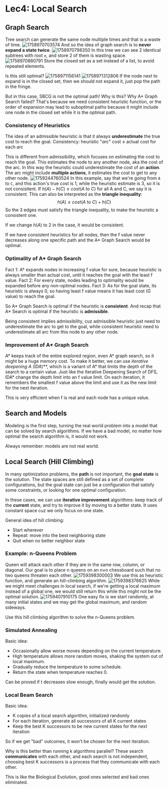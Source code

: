 # Lec4: Local Search
## Graph Search
Tree search can generate the same node multiple times and that is a waste of time.
![1758970703574](image/lec4/1758970703574.png)
And so the idea of graph search is to **never expand a state twice**.
![1758970798350](image/lec4/1758970798350.png)
In this tree we can see 2 identical subtrees with root `e`, and store 2 of them is wasting space.
![1758970880791](image/lec4/1758970880791.png)
Store the closed set as a set instead of a list, to avoid repeated elements.

Is this still optimal?
![1758971156141](image/lec4/1758971156141.png)
![1758971312806](image/lec4/1758971312806.png)
If the node next to expand is in the closed set, then we should not expand it, just pop the path in the fringe.

But in this case, SBCG is not the optimal path! Why is this? Why A* Graph Search failed?
That's because we need consistent heuristic function, or the order of expansion may lead to suboptimal paths because it might include one node in the closed set while it is the optimal path.

### Consistency of Heuristics
The idea of an admissible heuristic is that it always **underestimate** the true cost to reach the goal.
Consistency: heuristic "*arc*" cost $\leq$ actual cost for each arc

This is different from admissibility, which focuses on estimating the cost to reach the goal.
This estimates the node to any another node, aka the cost of the arc.
In this way the heuristic could underestimate the cost of an **action**.
The arc might include **multiple actions**, it estimates the cost to get to any other node.
![1759244760524](image/lec4/1759244760524.png)
In this example, say that we're going from `A` to `C`, and this action's true cost is 1, while the heuristic estimate is 3, so it is not consisitent.
If $h(A)-h(C)\leq cost(A \text{ to } C)$ for all A and C, we say it is consistent.
This can also be interpreted as the **triangle inequality**:
$$
h(A)\leq cost(A \text{ to } C)+h(C)
$$
So the 3 edges must satisfy the triangle inequality, to make the heuristic a consistent one.

If we change $h(A)$ to 2 in the case, it would be consistent.

If we have consistent heuristics for all nodes, then the f value never decreases along one specific path and the A* Graph Search would be optimal.

### Optimality of A* Graph Search
Fact 1: A* expands nodes in increasing f value for sure, because heuristic is always smaller than actual cost, until it reaches the goal with the least f value.
Fact 2: For every state, nodes leading to optimality would be expanded before any non-optimal nodes.
Fact 3: As for the goal state, its heuristic is always 0, so having least f value means it has least cost (G value) to reach the goal.

So A* Graph Search is optimal if the heuristic is **consistent**.
And recap that A* Search is optimal if the heuristic is **admissible**.

Being consistent implies admissibility, cuz admissible heuristic just need to underestimate the arc to get to the goal, while consistent heuristic need to underestimate all arc from this node to any other node.

### Improvement of A* Graph Search
A* keeps track of the entire explored region, even A* graph search, so it might be a huge memory cost.
To make it better, we can use **iterative deepening A* (IDA*)**, which is a variant of A* that limits the depth of the search to a certain value.
Just like the Iterative Deepening Search of DFS, IDA* change the depth limit into an f value limit.
On each iteration, it remembers the smallest f value above the limit and use it as the new limit for the next iteration.

This is very efficient when f is real and each node has a unique value.

## Search and Models
Modeling is the first step, turning the real world problem into a model that can be solved by search algorithms.
If we have a bad model, no matter how optimal the search algorithm is, it would not work.

Always remember: models are not real world.

## Local Search (Hill Climbing)
In many optimization problems, the **path** is not important, the **goal state** is the solution.
The state spaces are still defined as a set of complete configurations, but the goal state can just be a configuration that satisfy some constraints, or looking for one optimal configuration.

In these cases, we can use **iterative improvement** algorithms: keep track of the **current** state, and try to improve it by moving to a better state.
It uses constant space cuz we only focus on one state.

General idea of hill climbing:
- Start wherever
- Repeat: move into the best neighboring state
- Quit when no better neighbor state

### Example: n-Queens Problem
Queen will attack each other if they are in the same row, column, or diagonal.
Our goal is to place n queens on an n×n chessboard such that no two queens threaten each other.
![1759398300003](image/lec4/1759398300003.png)
We use this as heuristic function, and generate an hill-climbing algorithm.
![1759398376625](image/lec4/1759398376625.png)
While we might meet challenges in local search, if we're getting a local maximum instead of a global one, we would still return this while this might not be the optimal solution.
![1759407910175](image/lec4/1759407910175.png)
One easy fix is we start randomly, at many initial states and we may get the global maximum, and random sideways.

Use this hill climbing algorithm to solve the n-Queens problem.

### Simulated Annealing
Basic idea:
- Occasionally allow worse moves depending on the current temperature.
- High temperature allows more random moves, shaking the system out of local maximum.
- Gradually reduce the temperature to some schedule.
- Return the state when temperature reaches 0.

Can be proved if t decreases slow enough, finally would get the solution.

### Local Beam Search
Basic idea:
- K copies of a local search algorithm, initialized randomly
- For each iteration, generate all successors of all K current states
- Keep the best K successors to be new current states for the next iteration

So if we get "bad" outcomes, it won't be chosen for the next iteration.

Why is this better than running k algorithms parallel?
These search **communicates** with each other, and each search is not independent, choosing best K successors is a process that they communicate with each other.

This is like the Biological Evolution, good ones selected and bad ones eliminated.